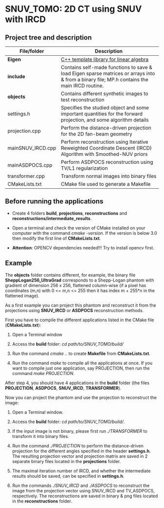 # SNUV_TOMO: 2D CT using SNUV with IRCD

## Project tree and description ##
| File/folder   | Description                    |
| ------------- | ------------------------------ |
| **Eigen**     | [C++ template library for linear algebra](http://eigen.tuxfamily.org/index.php?title=Main_Page)   |
| **include**   | Contains self-made functions to save & load Eigen sparse matrices or arrays into & from a binary file; MP.h contains the main IRCD routine.|
| **objects**   | Contains different synthetic images to test reconstruction|
| settings.h   | Specifies the studied object and some important quantities for the forward projection, and some algorithm details|
| projection.cpp  | Perform the distance-driven projection for the 2D fan-beam geometry |
| mainSNUV_IRCD.cpp   | Perform reconstruction using Iterative Reweighted Coordinate Descent (IRCD) Algorithm with Smoothed-NUV priors |
| mainASDPOCS.cpp   | Perform ASDPOCS reconstruction using TV/L1 regularization|
| transformer.cpp   | Transform normal images into binary files|
| CMakeLists.txt   | CMake file used to generate a Makefile |

## Before running the applications ##
* Create 4 folders **build**, **projections**, **reconstructions** and **reconstructions/intermediate_results**.

* Open a terminal and check the version of CMake installed on your computer with the command *cmake -version*. If the version is below 3.0 then modify the first line of **CMakeLists.txt**.

* **Attention**: OPENCV dependencies needed!!! Try to install opencv first.

## Example ##
The **objects** folder contains different, for example, the binary file **SheppLogan256_UltraGrad** corresponds to a Shepp-Logan phantom with gradient of dimension 256 x 256, flattened column-wise (if a pixel has coordinates (m,n) with 0 <= m,n <= 255 then it has index m + 255*n in the flattened image).

As a first example you can project this phantom and reconstruct it from the projections using **SNUV_IRCD** or **ASDPOCS** reconstruction methods.

First you have to compile the different applications listed in the CMake file (**CMakeLists.txt**):

1. Open a Terminal window

2. Access the **build** folder: *cd path/to/SNUV_TOMO/build/*

3. Run the command *cmake ..* to create **Makefile** from **CMakeLists.txt**.

4. Run the command *make* to compile all the applications at once. If you want to compile just one application, say PROJECTION, then run the command *make PROJECTION*.

After step 4, you should have 4 applications in the **build** folder (the files **PROJECTION**, **ASDPOCS**, **SNUV_IRCD**, **TRANSFORMER**).

Now you can project the phantom and use the projection to reconstruct the image:

1. Open a Terminal window.

2. Access the **build** folder: *cd path/to/SNUV_TOMO/build/*.

3. If the input image is not binary, please first run *./TRANSFORMER* to transform it into binary files.

4. Run the command *./PROJECTION* to perform the distance-driven projection for the different angles specified in the header **settings.h**. The resulting projection vector and projection matrix are saved in 2 separate binary files located in the **projections** folder.

5. The maximal iteration number of IRCD, and whether the intermediate results should be saved, can be specified in **settings.h**.

6. Run the commands *./SNUV_IRCD* and *./ASDPOCS* to reconstruct the image from the projection vector using SNUV_IRCD and TV_ASDPOCS, respectively. The reconstructions are saved in binary & png files located in the **reconstructions** folder.



